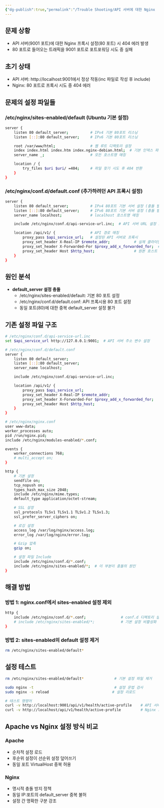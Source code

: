 ```yaml
---
{"dg-publish":true,"permalink":"/Trouble Shooting/API 서버에 대한 Nginx  프록시 설정시 404 에러  해결 요청/"}
---
```






## 문제 상황

- API 서버(9001 포트)에 대한 Nginx 프록시 설정(80 포트) 시 404 에러 발생
- 80 포트로 들어오는 트래픽을 9001 포트로 포트포워딩 시도 중 실패

## 초기 상태

- API 서버: http://localhost:9001에서 정상 작동(inc 파일로 작성 후 include)
- Nginx: 80 포트로 프록시 시도 중 404 에러

## 문제의 설정 파일들

### /etc/nginx/sites-enabled/default (Ubuntu 기본 설정)

```bash
server {
    listen 80 default_server;          # IPv4 기본 80포트 리스닝
    listen [::]:80 default_server;     # IPv6 기본 80포트 리스닝

    root /var/www/html;                # 웹 루트 디렉토리 설정
    index index.html index.htm index.nginx-debian.html;  # 기본 인덱스 파일 설정
    server_name _;                     # 모든 호스트명 매칭

    location / {
        try_files $uri $uri/ =404;     # 파일 찾기 시도 후 404 반환
    }
}
```

### /etc/nginx/conf.d/default.conf (추가하려던 API 프록시 설정)

```bash
server {
    listen 80 default_server;          # IPv4 80포트 기본 서버 설정 (충돌 발생)
    listen [::]:80 default_server;     # IPv6 80포트 기본 서버 설정 (충돌 발생)
    server_name localhost;             # localhost 호스트명 매칭

    include /etc/nginx/conf.d/api-service-url.inc;  # API 서버 URL 설정 포함

    location /api/v1/ {                # API 경로 매칭
        proxy_pass $api_service_url;   # 설정된 API 서버로 프록시
        proxy_set_header X-Real-IP $remote_addr;           # 실제 클라이언트 IP 전달
        proxy_set_header X-Forwarded-For $proxy_add_x_forwarded_for;  # 프록시 정보 전달
        proxy_set_header Host $http_host;                  # 원본 호스트 헤더 유지
    }
}
```

## 원인 분석

- **default_server 설정 충돌**
    - /etc/nginx/sites-enabled/default: 기본 80 포트 설정
    - /etc/nginx/conf.d/default.conf: API 프록시용 80 포트 설정
    - 동일 포트(80)에 대한 중복 default_server 설정 불가

## 기존 설정 파일 구조

```bash
# /etc/nginx/conf.d/api-service-url.inc
set $api_service_url http://127.0.0.1:9001;  # API 서버 주소 변수 설정

# /etc/nginx/conf.d/default.conf
server {
    listen 80 default_server;
    listen [::]:80 default_server;
    server_name localhost;

    include /etc/nginx/conf.d/api-service-url.inc;

    location /api/v1/ {
        proxy_pass $api_service_url;
        proxy_set_header X-Real-IP $remote_addr;
        proxy_set_header X-Forwarded-For $proxy_add_x_forwarded_for;
        proxy_set_header Host $http_host;
    }
}

# /etc/nginx/nginx.conf
user www-data;
worker_processes auto;
pid /run/nginx.pid;
include /etc/nginx/modules-enabled/*.conf;

events {
    worker_connections 768;
    # multi_accept on;
}

http {
    # 기본 설정
    sendfile on;
    tcp_nopush on;
    types_hash_max_size 2048;
    include /etc/nginx/mime.types;
    default_type application/octet-stream;

    # SSL 설정
    ssl_protocols TLSv1 TLSv1.1 TLSv1.2 TLSv1.3;
    ssl_prefer_server_ciphers on;

    # 로깅 설정
    access_log /var/log/nginx/access.log;
    error_log /var/log/nginx/error.log;

    # Gzip 압축
    gzip on;

    # 설정 파일 Include
    include /etc/nginx/conf.d/*.conf;
    include /etc/nginx/sites-enabled/*;  # 이 부분이 충돌의 원인
}
```

## 해결 방법

### 방법 1: nginx.conf에서 sites-enabled 설정 제외

```bash
http {
    include /etc/nginx/conf.d/*.conf;                # conf.d 디렉토리 설정 포함
    # include /etc/nginx/sites-enabled/*;            # 기본 설정 비활성화
}
```

### 방법 2: sites-enabled의 default 설정 제거

```bash
rm /etc/nginx/sites-enabled/default*
```

## 설정 테스트

```bash
rm /etc/nginx/sites-enabled/default*              # 기본 설정 파일 제거

sudo nginx -t                                     # 설정 문법 검사
sudo nginx -s reload                             # 설정 리로드

# 테스트 명령어
curl -v http://localhost:9001/api/v1/health/active-profile    # API 서버 직접 접근 테스트
curl -v http://localhost/api/v1/health/active-profile         # Nginx 프록시 경유 테스트
```

## Apache vs Nginx 설정 방식 비교

### Apache

- 순차적 설정 로드
- 후순위 설정이 선순위 설정 덮어쓰기
- 동일 포트 VirtualHost 중복 허용

### Nginx

- 명시적 충돌 방지 정책
- 동일 IP:포트의 default_server 중복 불허
- 설정 간 명확한 구분 강조